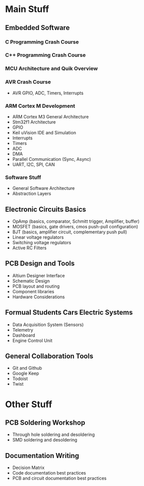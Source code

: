 # Main Stuff
## Embedded Software
### C Programming Crash Course
### C++ Programming Crash Course
### MCU Architecture and Quik Overview
### AVR Crash Course
- AVR GPIO, ADC, Timers, Interrupts
### ARM Cortex M Development
- ARM Cortex M3 General Architecture
- Stm32f1 Architecture
- GPIO 
- Keil uVision IDE and Simulation
- Interrupts
- Timers
- ADC
- DMA
- Parallel Communication (Sync, Async)
- UART, I2C, SPI, CAN
### Software Stuff
- General Software Architecture
- Abstraction Layers
## Electronic Circuits Basics
- OpAmp (basics, comparator, Schmitt trigger, Amplifier, buffer)
- MOSFET (basics, gate drivers, cmos push-pull configuration)
- BJT (basics, amplifier circuit, complementary push pull)
- Linear voltage regulators
- Switching voltage regulators
- Active RC Filters
## PCB Design and Tools
- Altium Designer Interface
- Schematic Design
- PCB layout and routing
- Component libraries
- Hardware Considerations
## Formual Students Cars Electric Systems
- Data Acquisition System (Sensors)
- Telemetry
- Dashboard
- Engine Control Unit
## General Collaboration Tools
- Git and Github
- Google Keep
- Todoist
- Twist

# Other Stuff
## PCB Soldering Workshop
- Through hole soldering and desoldering
- SMD soldering and desoldering
## Documentation Writing
- Decision Matrix
- Code documentation best practices
- PCB and circuit documentation best practices

